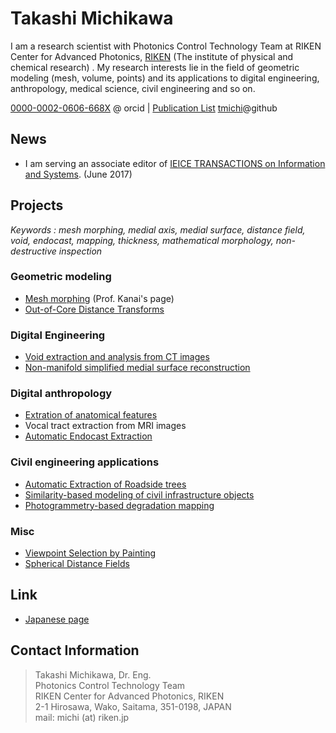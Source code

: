 # Takashi Michikawa  

I am a research scientist with Photonics Control Technology Team at RIKEN Center for Advanced Photonics, [RIKEN](http://riken.jp/)  (The institute of physical and chemical research) .
My research interests lie in the field of geometric modeling (mesh, volume, points) and its applications to digital engineering, anthropology, medical science, civil engineering and so on.

[0000-0002-0606-668X](https://orcid.org/0000-0002-0606-668X) @ orcid | [Publication List](publication.html) [tmichi](https://github.com/tmichi)@github

## News
- I am serving an associate editor of [IEICE TRANSACTIONS on Information and Systems](https://search.ieice.org/bin/index.php?category=D&lang=E&curr=1). (June 2017)

## Projects
_Keywords : mesh morphing, medial axis, medial surface, distance field, void, endocast, mapping, thickness, mathematical morphology, non-destructive inspection_

### Geometric modeling
 - [Mesh morphing](http://graphics.c.u-tokyo.ac.jp) (Prof. Kanai's page)
 - [Out-of-Core Distance Transforms](oocdt)  

### Digital Engineering
 - [Void extraction and analysis from CT images](void)
 - [Non-manifold simplified medial surface reconstruction](medial)


### Digital anthropology
 - [Extration of anatomical features](anthropology)
 - Vocal tract extraction from MRI images
 - [Automatic Endocast Extraction](https://github.com/tmichi/xendocast)

### Civil engineering applications
 - [Automatic Extraction of Roadside trees](tree)
 - [Similarity-based modeling of civil infrastructure objects](sim)
 - [Photogrammetry-based degradation mapping](mapping)

### Misc
 - [Viewpoint Selection by Painting](nurinuri)
 - [Spherical Distance Fields](sdt)

## Link
 - [Japanese page](index.ja.html)

## Contact Information  
 > Takashi Michikawa, Dr. Eng.  
 > Photonics Control Technology Team  
 > RIKEN Center for Advanced Photonics, RIKEN  
 > 2-1 Hirosawa, Wako, Saitama, 351-0198, JAPAN    
 > mail:  michi (at) riken.jp
